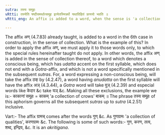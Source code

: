 ```yaml
---
sutra: तस्य समूहः
vRtti: तस्येति षष्ठीसमर्थात्समूह इत्येतस्मिन्नर्थे यथाविहितं प्रत्ययो भवति ॥
vRtti_eng: An affix is added to a word, when the sense is 'a collection thereof'.

---
```

The affix अण् (4.7.83) already taught, is added to a word in the 6th case in construction, in the sense of collection. What is the example of this? In order to apply the affix अण्, we must apply it to those words only, to which the special rules hereinafter taught do not apply. In other words, the affix अण् is added in the sense of collection thereof, to a word which denotes a conscious being, which has _udatta_ accent on the first syllable, which does not end with a _Gotra_-affix, and which is not a word specifically mentioned in the subsequent _sutras_. For, a word expressing a non-conscious being, will take the affix ठक् by (4.2.47), a word having _anudatta_ on the first syllable will have the affix अञ् (4.3.44), a _Gotra_ word will take वुञ् (4.2.39) and especial words like केदार &c take यञ् &c. Making all these exclusions, the example we is:- काकानां समूहः = काकम् 'a collection of crows' बाकम् ॥ The phrase तस्य समूहः of this aphorism governs all the subsequent _sutras_ up to _sutra_ (4.2.51) inclusive.

Vart:- The affix ग्रामच् comes after the words गुण् &c. As गुणग्रामः 'a collection of qualities', करणग्रामः &c. The following is some of such words:- गुण, करण, तत्व, शब्द, इन्द्रिय, &c. It is an _akritigana_.